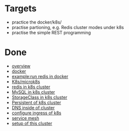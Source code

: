 # Targets
* practice the docker/k8s/
* practise  partioning, e.g. Redis cluster modes under k8s
* practise the simple REST programming

# Done
* [overview](doc/cloud_native.md)
* [docker](doc/docker.md)
* [example:run redis in docker](doc/docker_redis.md)
* [K8s/microk8s](doc/microk8s.md)
* [redis in k8s cluster](doc/k8s_redis.md)
* [MySQL in k8s cluster](doc/k8s_mysql.md)
* [StorageClass in k8s cluster](doc/k8s_storage.md)
* [Persistent of k8s cluster](doc/k8s_persistent.md)
* [DNS inside of cluster](doc/k8s_DNS.md)
* [configure ingress of k8s](doc/k8s_ingress.md)
* [service mesh](doc/ServiceMesh.md)
* [setup of this cluster](doc/setup.md)
